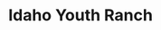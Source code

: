 ---
title: "Idaho Youth Ranch"
url: /boise/idaho-youth-ranch-west-main-street/
shop: Gebrauchtwaren
---